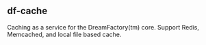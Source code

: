 ## df-cache

Caching as a service for the DreamFactory(tm) core. Support Redis, Memcached, and local file based cache.
